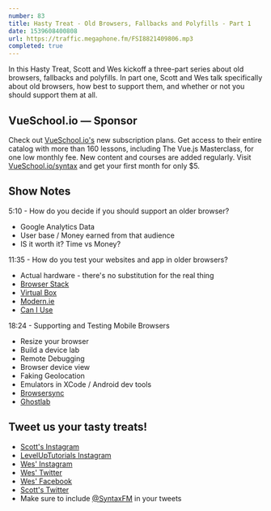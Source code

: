 ```yaml
---
number: 83
title: Hasty Treat - Old Browsers, Fallbacks and Polyfills - Part 1
date: 1539608400808
url: https://traffic.megaphone.fm/FSI8821409806.mp3
completed: true
---
```


In this Hasty Treat, Scott and Wes kickoff a three-part series about old browsers, fallbacks and polyfills. In part one, Scott and Wes talk specifically about old browsers, how best to support them, and whether or not you should support them at all.

## VueSchool.io — Sponsor

Check out [VueSchool.io's](https://vueschool.io/) new subscription plans. Get access to their entire catalog with more than 160 lessons, including The Vue.js Masterclass, for one low monthly fee. New content and courses are added regularly. Visit [VueSchool.io/syntax](https://vueschool.io/syntax) and get your first month for only $5.

## Show Notes

5:10 - How do you decide if you should support an older browser?

* Google Analytics Data
* User base / Money earned from that audience
* IS it worth it? Time vs Money?

11:35 - How do you test your websites and app in older browsers?

* Actual hardware - there's no substitution for the real thing
* [Browser Stack](https://www.browserstack.com/)
* [Virtual Box](https://www.virtualbox.org/)
* [Modern.ie](http://modern.ie)
* [Can I Use](https://caniuse.com/)


18:24 - Supporting and Testing Mobile Browsers

* Resize your browser
* Build a device lab
* Remote Debugging
* Browser device view
* Faking Geolocation
* Emulators in XCode / Android dev tools
* [Browsersync](https://browsersync.io/)
* [Ghostlab](https://www.vanamco.com/ghostlab/)

## Tweet us your tasty treats!

* [Scott's Instagram](https://www.instagram.com/stolinski/)
* [LevelUpTutorials Instagram](https://www.instagram.com/LevelUpTutorials/)
* [Wes' Instagram](https://www.instagram.com/wesbos/)
* [Wes' Twitter](https://twitter.com/wesbos)
* [Wes' Facebook](https://www.facebook.com/wesbos.developer)
* [Scott's Twitter](https://twitter.com/stolinski)
* Make sure to include [@SyntaxFM](https://twitter.com/SyntaxFM) in your tweets

